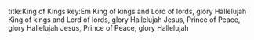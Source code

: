 title:King of Kings
key:Em
King of kings and Lord of lords, glory Hallelujah 
King of kings and Lord of lords, glory Hallelujah
Jesus, Prince of Peace, glory Hallelujah 
Jesus, Prince of Peace, glory Hallelujah

